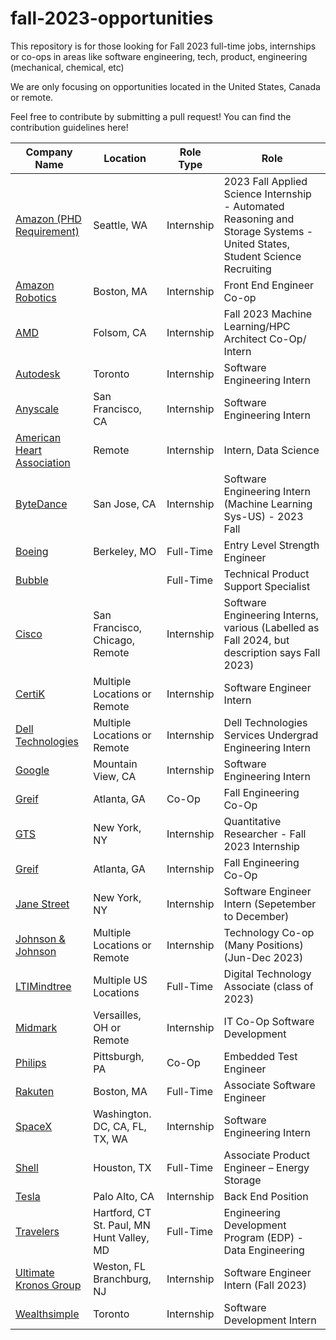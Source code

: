 # fall-2023-opportunities
This repository is for those looking for Fall 2023 full-time jobs, internships or co-ops in areas like software engineering, tech, product, engineering (mechanical, chemical, etc)

We are only focusing on opportunities located in the United States, Canada or remote.

Feel free to contribute by submitting a pull request! You can find the contribution guidelines here!

| Company Name  |  Location | Role Type | Role |
|---|---|-------------|-------------|
|[Amazon (PHD Requirement)](https://www.amazon.jobs/en/jobs/2348364/2023-fall-applied-science-internship-automated-reasoning-and-storage-systems-united-states-student-science-recruiting?cmpid=SPLICX0248M&ss=paid&utm_campaign=cxro&utm_content=job_posting&utm_medium=social_media&utm_source=linkedin.com)| Seattle, WA | Internship | 2023 Fall Applied Science Internship - Automated Reasoning and Storage Systems - United States, Student Science Recruiting
|[Amazon Robotics](https://www.amazon.jobs/en/jobs/2345448/amazon-robotics-front-end-engineer-fee-co-op-fall-2023)|Boston, MA|Internship| Front End Engineer Co-op
|[AMD](https://www.linkedin.com/jobs/view/3597892956)| Folsom, CA | Internship | Fall 2023 Machine Learning/HPC Architect Co-Op/ Intern
|[Autodesk](https://autodesk.wd1.myworkdayjobs.com/en-US/Ext/job/Intern--Software-Engineer--Fall-2023-_23WD67856-1)| Toronto| Internship | Software Engineering Intern
|[Anyscale](https://jobs.lever.co/anyscale/78a003a6-221a-4414-bf95-7c734cbfc4d9)| San Francisco, CA | Internship | Software Engineering Intern
|[American Heart Association](https://www.wayup.com/i-Health-Wellness-and-Fitness-j-Intern-Data-Science-American-Heart-Association-968083251520861/?utm_source=linkedin-xml&utm_medium=jobxml&utm_campaign=linkedin-XML-APPS-5468612-32480223&refer=lnkslot-APPS-5468612-32480223)| Remote | Internship | Intern, Data Science
|[ByteDance](https://jobs.bytedance.com/en/position/7231352005036362040/detail?spread=BSPP2KS)| San Jose, CA | Internship | Software Engineering Intern (Machine Learning Sys-US) - 2023 Fall
|[Boeing](https://www.wayup.com/i-Airlines-Aviation-j-Entry-Level-Strength-Engineer-Boeing-357087438482850/?utm_source=linkedin-xml&utm_medium=jobxml&utm_campaign=linkedin-XML-APPS-5373700-32487058&refer=lnkslot-APPS-5373700-32487058)| Berkeley, MO | Full-Time | Entry Level Strength Engineer
|[Bubble](https://www.wayup.com/i-Internet-j-Technical-Product-Support-Specialist-New-Grad-Bubble-610931704397917/?utm_source=linkedin-xml&utm_medium=jobxml&utm_campaign=linkedin-XML-APPS-5508618-31813217&refer=lnkslot-APPS-5508618-31813217)|  | Full-Time | Technical Product Support Specialist
|[Cisco](https://jobs.cisco.com/jobs/SearchJobs/fall?listFilterMode=1)| San Francisco, Chicago, Remote | Internship | Software Engineering Interns, various (Labelled as Fall 2024, but description says Fall 2023)
|[CertiK](https://jobs.lever.co/certik/cc4bc2b7-ee87-43be-81c9-09c8b0411a7e)| Multiple Locations or Remote | Internship | Software Engineer Intern
|[Dell Technologies](https://www.wayup.com/i-Information-Technology-and-Services-j-Dell-Technologies-Services-Undergrad-Engineering-Intern-Dell-Technologies-489960377554278/?utm_source=linkedin-xml&utm_medium=jobxml&utm_campaign=linkedin-XML-APPS-5213791-30442648&refer=lnkslot-APPS-5213791-30442648)| Multiple Locations or Remote | Internship | Dell Technologies Services Undergrad Engineering Intern
|[Google](https://careers.google.com/jobs/results/112296166315434694/)| Mountain View, CA | Internship | Software Engineering Intern
|[Greif](https://app.ripplematch.com/v2/public/job/0e1f75f1/details?utm_source=Github&utm_medium=organic_social&utm_campaign=growth_github&utm_content=mt_repo_greif&utm_term=null)| Atlanta, GA | Co-Op | Fall Engineering Co-Op
|[GTS](https://careers-gtsx.icims.com/jobs/1359/job?utm_source=indeed_integration&iis=Job+Board&iisn=Indeed&indeed-apply-token=73a2d2b2a8d6d5c0a62696875eaebd669103652d3f0c2cd5445d3e66b1592b0f&mobile=false&width=1220&height=500&bga=true&needsRedirect=false&jan1offset=-300&jun1offset=-240)| New York, NY | Internship | Quantitative Researcher - Fall 2023 Internship
|[Greif](https://app.ripplematch.com/v2/public/job/0e1f75f1/details?utm_source=Github&utm_medium=organic_social&utm_campaign=growth_github&utm_content=mt_repo_greif&utm_term=null)| Atlanta, GA | Internship | Fall Engineering Co-Op
|[Jane Street](https://www.janestreet.com/join-jane-street/position/6483148002/)| New York, NY | Internship | Software Engineer Intern (Sepetember to December)
|[Johnson & Johnson](https://app.ripplematch.com/v2/public/job/7d17b916/details?utm_source=Github&utm_medium=organic_social&utm_campaign=growth_github&utm_content=mt_repo_jj&utm_term=null)|Multiple Locations or Remote|Internship|Technology Co-op (Many Positions) (Jun-Dec 2023)
|[LTIMindtree](https://www.wayup.com/i-Information-Technology-and-Services-j-Digital-Technology-Associate-class-of-2023-LTIMindtree-857961029249346/?utm_source=linkedin-xml&utm_medium=jobxml&utm_campaign=linkedin-XML-APPS-5360533-32194060&refer=lnkslot-APPS-5360533-32194060)|Multiple US Locations|Full-Time|Digital Technology Associate (class of 2023)
|[Midmark](https://hcor.fa.us2.oraclecloud.com/hcmUI/CandidateExperience/en/sites/CX_1/job/2154?utm_medium=jobshare)|Versailles, OH or Remote|Internship|IT Co-Op Software Development
|[Philips](https://philips.wd3.myworkdayjobs.com/jobs-and-careers/job/Pittsburgh/Embedded-Test-Engineer---Intern_496314/?source=Indeed&source=Indeed)| Pittsburgh, PA |Co-Op|Embedded Test Engineer
|[Rakuten](https://app.ripplematch.com/v2/public/job/66cfcfce/details?utm_source=Github&utm_medium=organic_social&utm_campaign=growth_github&utm_content=mt_repo_rakuten&utm_term=null)|Boston, MA | Full-Time | Associate Software Engineer |
|[SpaceX](https://boards.greenhouse.io/spacex/jobs/6675035002?gh_jid=6675035002)| Washington. DC, CA, FL, TX, WA| Internship | Software Engineering Intern
|[Shell](https://www.wayup.com/i-Oil-and-Energy-j-SHELL-GRADUATE-PROGRAM-Associate-Product-Engineer-Energy-Storage-Shell-USA-Inc-110726113171463/?utm_source=linkedin-xml&utm_medium=jobxml&utm_campaign=linkedin-XML-APPS-5512950-32415846&refer=lnkslot-APPS-5512950-32415846)| Houston, TX| Full-Time | Associate Product Engineer – Energy Storage
|[Tesla](https://www.tesla.com/careers/search/job/vehicle-firmware-embedded-systems-engineering-internship-fall-2023-168106?)|Palo Alto, CA|Internship|Back End Position|
|[Travelers](https://travelers.wd5.myworkdayjobs.com/en-US/External/job/CT---Hartford/Engineering-Development-Program--EDP----Data-Engineering_R-29699-1?source=indeed&source=Indeed)|Hartford, CT <br> St. Paul, MN <br> Hunt Valley, MD |Full-Time|Engineering Development Program (EDP) - Data Engineering
|[Ultimate Kronos Group](https://app.ripplematch.com/v2/public/job/860966dc/details?utm_source=Github&utm_medium=organic_social&utm_campaign=growth_github&utm_content=mt_repo_ukg&utm_term=null)| Weston, FL <br> Branchburg, NJ | Internship | Software Engineer Intern (Fall 2023)
|[Wealthsimple](https://jobs.lever.co/wealthsimple/daacc715-972c-46ca-b489-31c2bb528192/apply)| Toronto| Internship | Software Development Intern
